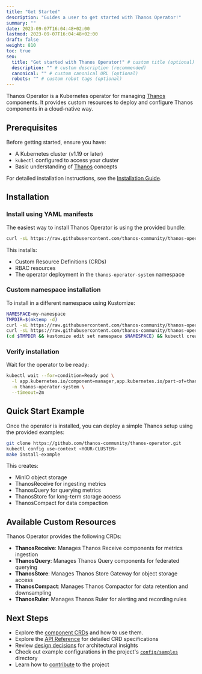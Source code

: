 ```yaml
---
title: "Get Started"
description: "Guides a user to get started with Thanos Operator!"
summary: ""
date: 2023-09-07T16:04:48+02:00
lastmod: 2023-09-07T16:04:48+02:00
draft: false
weight: 810
toc: true
seo:
  title: "Get started with Thanos Operator!" # custom title (optional)
  description: "" # custom description (recommended)
  canonical: "" # custom canonical URL (optional)
  robots: "" # custom robot tags (optional)
---
```


Thanos Operator is a Kubernetes operator for managing [Thanos](https://thanos.io/) components. It provides custom resources to deploy and configure Thanos components in a cloud-native way.

## Prerequisites

Before getting started, ensure you have:

- A Kubernetes cluster (v1.19 or later)
- `kubectl` configured to access your cluster
- Basic understanding of [Thanos](https://thanos.io/) concepts

For detailed installation instructions, see the [Installation Guide](../installation/).

## Installation

### Install using YAML manifests

The easiest way to install Thanos Operator is using the provided bundle:

```bash
curl -sL https://raw.githubusercontent.com/thanos-community/thanos-operator/refs/heads/main/bundle.yaml | kubectl create -f -
```

This installs:
- Custom Resource Definitions (CRDs)
- RBAC resources
- The operator deployment in the `thanos-operator-system` namespace

### Custom namespace installation

To install in a different namespace using Kustomize:

```bash
NAMESPACE=my-namespace
TMPDIR=$(mktemp -d)
curl -sL https://raw.githubusercontent.com/thanos-community/thanos-operator/refs/heads/main/kustomization.yaml > "$TMPDIR/kustomization.yaml"
curl -sL https://raw.githubusercontent.com/thanos-community/thanos-operator/refs/heads/main/bundle.yaml > "$TMPDIR/bundle.yaml"
(cd $TMPDIR && kustomize edit set namespace $NAMESPACE) && kubectl create -k "$TMPDIR"
```

### Verify installation

Wait for the operator to be ready:

```bash
kubectl wait --for=condition=Ready pod \
  -l app.kubernetes.io/component=manager,app.kubernetes.io/part-of=thanos-operator,control-plane=controller-manager \
  -n thanos-operator-system \
  --timeout=2m
```

## Quick Start Example

Once the operator is installed, you can deploy a simple Thanos setup using the provided examples:

```bash
git clone https://github.com/thanos-community/thanos-operator.git
kubectl config use-context <YOUR-CLUSTER>
make install-example
```

This creates:
- MinIO object storage
- ThanosReceive for ingesting metrics
- ThanosQuery for querying metrics
- ThanosStore for long-term storage access
- ThanosCompact for data compaction

## Available Custom Resources

Thanos Operator provides the following CRDs:

- **ThanosReceive**: Manages Thanos Receive components for metrics ingestion
- **ThanosQuery**: Manages Thanos Query components for federated querying
- **ThanosStore**: Manages Thanos Store Gateway for object storage access
- **ThanosCompact**: Manages Thanos Compactor for data retention and downsampling
- **ThanosRuler**: Manages Thanos Ruler for alerting and recording rules

## Next Steps

- Explore the [component CRDs](/docs/components/thanosreceive/) and how to use them.
- Explore the [API Reference](/docs/api-reference/api-reference/) for detailed CRD specifications
- Review [design decisions](../design/) for architectural insights
- Check out example configurations in the project's [`config/samples`](https://github.com/thanos-community/thanos-operator/tree/main/config/samples) directory
- Learn how to [contribute](/docs/community/contributing/) to the project
